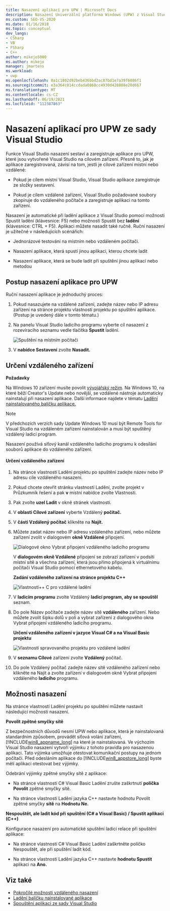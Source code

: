 ```yaml
---
title: Nasazení aplikací pro UPW | Microsoft Docs
description: Nasazení Univerzální platforma Windows (UPW) z Visual Studio. Zadejte místní nebo vzdálené cílové zařízení pro nasazení. Principy možností nasazení
ms.custom: SEO-VS-2020
ms.date: 01/16/2018
ms.topic: conceptual
dev_langs:
- CSharp
- VB
- FSharp
- C++
author: mikejo5000
ms.author: mikejo
manager: jmartens
ms.workload:
- uwp
ms.openlocfilehash: 0a1c1802d92beb436bbd2ac87bd1e7a39f6086f1
ms.sourcegitcommit: e3a364c014ccdada0860cc4930d428808e20d667
ms.translationtype: MT
ms.contentlocale: cs-CZ
ms.lasthandoff: 06/19/2021
ms.locfileid: "112387863"
---
```

# <a name="deploy-uwp-apps-from-visual-studio"></a>Nasazení aplikací pro UPW ze sady Visual Studio

Funkce Visual Studio nasazení sestaví a zaregistruje aplikace pro UPW, které jsou vytvořené Visual Studio na cílovém zařízení. Přesně to, jak je aplikace zaregistrovaná, závisí na tom, jestli je cílové zařízení místní nebo vzdálené:

- Pokud je cílem místní Visual Studio, Visual Studio aplikace zaregistruje ze složky sestavení.

- Pokud je cílem vzdálené zařízení, Visual Studio požadované soubory zkopíruje do vzdáleného počítače a zaregistruje aplikaci na tomto zařízení.

Nasazení je automatické při ladění aplikace z Visual Studio  pomocí možnosti Spustit ladění (klávesnice: F5) nebo možnosti Spustit bez **ladění** (klávesnice: CTRL + F5). Aplikaci můžete nasadit také ručně. Ruční nasazení je užitečné v následujících scénářích:

- Jednorázové testování na místním nebo vzdáleném počítači.

- Nasazení aplikace, která spustí jinou aplikaci, kterou chcete ladit

- Nasazení aplikace, která se bude ladit při spuštění jinou aplikací nebo metodou

## <a name="how-to-deploy-a-uwp-app"></a><a name="BKMK_How_to_deploy_a_Windows_Store_app"></a> Postup nasazení aplikace pro UPW
 Ruční nasazení aplikace je jednoduchý proces:

1. Pokud nasazujete na vzdálené zařízení, zadejte název nebo IP adresu zařízení na stránce projektu vlastností projektu po spuštění aplikace. (Postup je uvedený dále v tomto tématu.)

2. Na panelu Visual Studio ladicího programu vyberte cíl nasazení z rozevíracího seznamu vedle tlačítka **Spustit** ladění.

     ![Spuštění na místním počítači](../debugger/media/vsrun_f5_local.png "VSRUN_F5_Local")

3. V **nabídce Sestavení** zvolte **Nasadit.**

## <a name="how-to-specify-a-remote-device"></a><a name="BKMK_How_to_specify_a_remote_device"></a> Určení vzdáleného zařízení

**Požadavky**

Na Windows 10 zařízení musíte povolit [vývojářský režim](/windows/uwp/get-started/enable-your-device-for-development). Na Windows 10, na které běží Creator's Update nebo novější, se vzdálené nástroje automaticky nainstalují při nasazení aplikace. Další informace najdete v tématu [Ladění nainstalovaného balíčku aplikace.](../debugger/debug-installed-app-package.md)

> [!NOTE]
> V předchozích verzích sady Update Windows 10 musí být Remote Tools for Visual Studio na vzdáleném zařízení nainstalován a musí být spuštěný vzdálený ladicí program.

Nasazení používá síťový kanál vzdáleného ladicího programu k odesílání souborů aplikace do vzdáleného zařízení.

#### <a name="to-specify-a-remote-device"></a>Určení vzdáleného zařízení

1. Na stránce vlastností Ladění projektu po spuštění zadejte název nebo IP adresu cíle vzdáleného nasazení.

2. Pokud chcete otevřít stránku vlastností Ladění, zvolte projekt v Průzkumník řešení a pak **v** místní nabídce zvolte Vlastnosti.

3. Pak zvolte **uzel Ladit** v okně stránek vlastností.

4. V **oblasti Cílové zařízení** vyberte Vzdálený **počítač.**

5. V **části Vzdálený počítač** klikněte na **Najít.**

6. Můžete zadat název nebo IP adresu vzdáleného zařízení, nebo můžete zařízení zvolit v dialogovém **okně Vzdálené** připojení.

    ![Dialogové okno Vybrat připojení vzdáleného ladicího programu](../debugger/media/vsrun_selectremotedebuggerdlg.png "VSRUN_SelectRemoteDebuggerDlg")

    V **dialogovém okně Vzdálené** připojení se zobrazí zařízení v podsíti místní sítě a všechna zařízení, která jsou přímo připojená k virtuálnímu počítači Visual Studio pomocí ethernetového kabelu.

   **Zadání vzdáleného zařízení na stránce projektu C++**

   ![Vlastnosti&#43;&#43; C pro vzdálené ladění](../debugger/media/vsrun_cpp_projprop_remote.png "VSRUN_CPP_ProjProp_Remote")

7. V **ladicím programu** zvolte Vzdálený **ladicí program, aby se spouštěl** seznam.

8. Do pole Název počítače zadejte název sítě **vzdáleného** zařízení. Nebo můžete zvolit šipku dolů v poli a vybrat zařízení z dialogového okna Vybrat připojení vzdáleného ladicího programu.

   **Určení vzdáleného zařízení v jazyce Visual C# a na Visual Basic projektu**

   ![Vlastnosti spravovaného projektu pro vzdálené ladění](../debugger/media/vsrun_managed_projprop_remote.png "VSRUN_Managed_ProjProp_Remote")

9. V **seznamu Cílové** zařízení zvolte **Vzdálený** počítač.

10. Do pole Vzdálený počítač zadejte  název sítě vzdáleného zařízení nebo klikněte na Najít a zvolte zařízení v dialogovém okně Vybrat připojení vzdáleného **ladicího** programu. 

## <a name="deployment-options"></a><a name="BKMK_Deployment_options"></a> Možnosti nasazení

Na stránce vlastností Ladění projektu po spuštění můžete nastavit následující možnosti nasazení.

**Povolit zpětné smyčky sítě**

Z bezpečnostních důvodů nesmí UPW nebo aplikace, která je nainstalovaná standardním způsobem, provádět síťová volání zařízení, [!INCLUDE[win8_appname_long](../debugger/includes/win8_appname_long_md.md)] na které je nainstalovaná. Ve výchozím Visual Studio nasazení vytvoří výjimku z tohoto pravidla pro nasazenou aplikaci. Tato výjimka umožňuje otestovat komunikační postupy na jednom počítači. Před odesláním aplikace do [!INCLUDE[win8_appstore_long](../debugger/includes/win8_appstore_long_md.md)] byste měli aplikaci otestovat bez výjimky.

Odebrání výjimky zpětné smyčky sítě z aplikace:

- Na stránce vlastností C# Visual Basic Ladění zrušte zaškrtnutí **políčka Povolit** zpětné smyčky sítě.

- Na stránce vlastností Ladění jazyka C++ nastavte hodnotu Povolit zpětné smyčky **sítě** na **Hodnotu Ne.**

**Nespouštět, ale ladit kód při spuštění (C# a Visual Basic) / Spustit aplikaci (C++)**

Konfigurace nasazení pro automatické spuštění ladicí relace při spuštění aplikace:

- Na stránce vlastností C# Visual Basic Ladění zaškrtněte  políčko Nespouštět, ale při spuštění ladit kód.

- Na stránce vlastností Ladění jazyka C++ nastavte **hodnotu Spustit** aplikaci na **Ano.**

## <a name="see-also"></a>Viz také

- [Pokročilé možnosti vzdáleného nasazení](/windows/uwp/debug-test-perf/deploying-and-debugging-uwp-apps#advanced-remote-deployment-options)
- [Ladění balíčku nainstalované aplikace](../debugger/debug-installed-app-package.md)
- [Spouštění aplikací ze sady Visual Studio](debugging-windows-store-and-windows-universal-apps.md)
